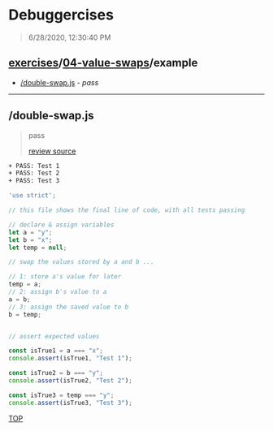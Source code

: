 # Debuggercises 

> 6/28/2020, 12:30:40 PM 

## [exercises](../../README.md)/[04-value-swaps](../README.md)/example 

- [/double-swap.js](#double-swapjs) - _pass_ 
---

## /double-swap.js 

> pass 
>
> [review source](../../../exercises/04-value-swaps/example/double-swap.js)

```txt
+ PASS: Test 1
+ PASS: Test 2
+ PASS: Test 3
```

```js
'use strict';

// this file shows the final line of code, with all tests passing

// declare & assign variables
let a = "y";
let b = "x";
let temp = null;

// swap the values stored by a and b ...

// 1: store a's value for later
temp = a;
// 2: assign b's value to a
a = b;
// 3: assign the saved value to b
b = temp;


// assert expected values

const isTrue1 = a === "x";
console.assert(isTrue1, "Test 1");

const isTrue2 = b === "y";
console.assert(isTrue2, "Test 2");

const isTrue3 = temp === "y";
console.assert(isTrue3, "Test 3");

```

[TOP](#debuggercises)

